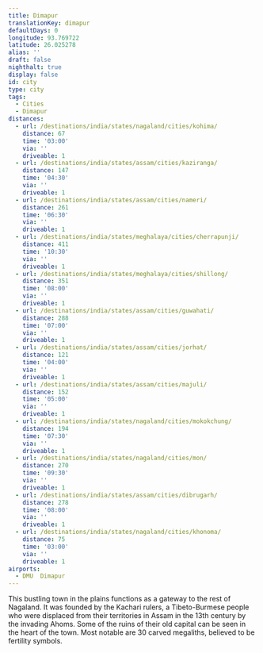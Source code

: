 ```yaml
---
title: Dimapur
translationKey: dimapur
defaultDays: 0
longitude: 93.769722
latitude: 26.025278
alias: ''
draft: false
nighthalt: true
display: false
id: city
type: city
tags:
  - Cities
  - Dimapur
distances:
  - url: /destinations/india/states/nagaland/cities/kohima/
    distance: 67
    time: '03:00'
    via: ''
    driveable: 1
  - url: /destinations/india/states/assam/cities/kaziranga/
    distance: 147
    time: '04:30'
    via: ''
    driveable: 1
  - url: /destinations/india/states/assam/cities/nameri/
    distance: 261
    time: '06:30'
    via: ''
    driveable: 1
  - url: /destinations/india/states/meghalaya/cities/cherrapunji/
    distance: 411
    time: '10:30'
    via: ''
    driveable: 1
  - url: /destinations/india/states/meghalaya/cities/shillong/
    distance: 351
    time: '08:00'
    via: ''
    driveable: 1
  - url: /destinations/india/states/assam/cities/guwahati/
    distance: 288
    time: '07:00'
    via: ''
    driveable: 1
  - url: /destinations/india/states/assam/cities/jorhat/
    distance: 121
    time: '04:00'
    via: ''
    driveable: 1
  - url: /destinations/india/states/assam/cities/majuli/
    distance: 152
    time: '05:00'
    via: ''
    driveable: 1
  - url: /destinations/india/states/nagaland/cities/mokokchung/
    distance: 194
    time: '07:30'
    via: ''
    driveable: 1
  - url: /destinations/india/states/nagaland/cities/mon/
    distance: 270
    time: '09:30'
    via: ''
    driveable: 1
  - url: /destinations/india/states/assam/cities/dibrugarh/
    distance: 278
    time: '08:00'
    via: ''
    driveable: 1
  - url: /destinations/india/states/nagaland/cities/khonoma/
    distance: 75
    time: '03:00'
    via: ''
    driveable: 1
airports:
  - DMU  Dimapur
---
```






















































































This bustling town in the plains functions as a gateway to the rest of Nagaland. It was founded by the Kachari rulers, a Tibeto-Burmese people who were displaced from their territories in Assam in the 13th century by the invading Ahoms. Some of the ruins of their old capital can be seen in the heart of the town. Most notable are 30 carved megaliths, believed to be fertility symbols.